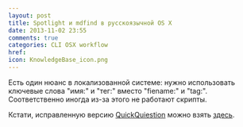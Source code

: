 ```yaml
---
layout: post
title: Spotlight и mdfind в русскоязычной OS X
date: 2013-11-02 23:55
comments: true
categories: CLI OSX workflow 
href: 
icon: KnowledgeBase_icon.png
---
```


Есть один нюанс в локализованной системе: нужно использовать ключевые слова "имя:" и "тег:" вместо "fiename:" и "tag:". Соответственно иногда из-за этого не работают скрипты.

Кстати, исправленную версию [QuickQuiestion](http://paul.elms.pro/blog/2013/09/26/quick-question/) можно взять [здесь](https://github.com/vyazovoi/QuickQuestion).